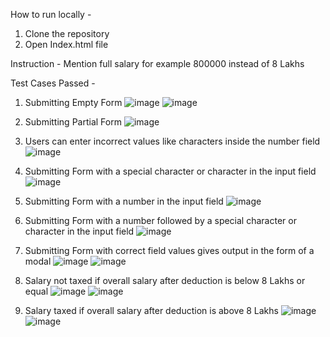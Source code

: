 How to run locally -
1. Clone the repository
2. Open Index.html file

Instruction - 
Mention full salary for example 800000 instead of 8 Lakhs

Test Cases Passed -

1. Submitting Empty Form
![image](https://github.com/devanshu052000/Tax-Calculator/assets/73549716/14012ee8-c3fa-44df-a873-7109903cc248)
![image](https://github.com/devanshu052000/Tax-Calculator/assets/73549716/4558e1eb-98ba-4ef5-8843-788848aec102)
   
2. Submitting Partial Form
![image](https://github.com/devanshu052000/Tax-Calculator/assets/73549716/c15290d5-b214-47c4-b991-42b865164d79)
   
4. Users can enter incorrect values like characters inside the number field
![image](https://github.com/devanshu052000/Tax-Calculator/assets/73549716/c8e47596-8f5c-4027-9bb0-6064eaf483b6)
   
6. Submitting Form with a special character or character in the input field
![image](https://github.com/devanshu052000/Tax-Calculator/assets/73549716/87f837b7-4bf7-4748-9b24-f9b0d7bff1b7)
   
8. Submitting Form with a number in the input field
![image](https://github.com/devanshu052000/Tax-Calculator/assets/73549716/a636b61a-1f47-4eb0-baec-00d21751a2bb)
   
10. Submitting Form with a number followed by a special character or character in the input field
![image](https://github.com/devanshu052000/Tax-Calculator/assets/73549716/343af89e-9323-4df0-b685-47231e10131b)
    
12. Submitting Form with correct field values gives output in the form of a modal
![image](https://github.com/devanshu052000/Tax-Calculator/assets/73549716/c51fa2e7-56c6-412d-8f10-a4a4dad7f343)
![image](https://github.com/devanshu052000/Tax-Calculator/assets/73549716/83b3a4e7-e15d-4025-8f52-5a2c8c2978a4)
    
14. Salary not taxed if overall salary after deduction is below 8 Lakhs or equal
![image](https://github.com/devanshu052000/Tax-Calculator/assets/73549716/584376b5-29f8-4dca-9580-75385b76a28f)
![image](https://github.com/devanshu052000/Tax-Calculator/assets/73549716/deb9e299-d2ce-4d3e-96ec-4e3ae896f06e)

16. Salary taxed if overall salary after deduction is above 8 Lakhs
![image](https://github.com/devanshu052000/Tax-Calculator/assets/73549716/c51fa2e7-56c6-412d-8f10-a4a4dad7f343)
![image](https://github.com/devanshu052000/Tax-Calculator/assets/73549716/83b3a4e7-e15d-4025-8f52-5a2c8c2978a4)
